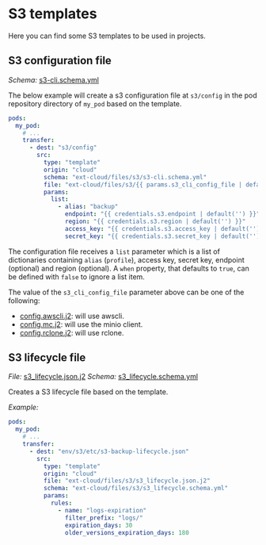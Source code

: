 # S3 templates

Here you can find some S3 templates to be used in projects.

## S3 configuration file

_Schema:_ [s3-cli.schema.yml](s3-cli.schema.yml)

The below example will create a s3 configuration file at `s3/config` in the pod repository directory of `my_pod` based on the template.

```yaml
pods:
  my_pod:
    # ...
    transfer:
      - dest: "s3/config"
        src:
          type: "template"
          origin: "cloud"
          schema: "ext-cloud/files/s3/s3-cli.schema.yml"
          file: "ext-cloud/files/s3/{{ params.s3_cli_config_file | default('') }}"
          params:
            list:
              - alias: "backup"
                endpoint: "{{ credentials.s3.endpoint | default('') }}"
                region: "{{ credentials.s3.region | default('') }}"
                access_key: "{{ credentials.s3.access_key | default('') }}"
                secret_key: "{{ credentials.s3.secret_key | default('') }}"
```

The configuration file receives a `list` parameter which is a list of dictionaries containing `alias` (`profile`), access key, secret key, endpoint (optional) and region (optional). A `when` property, that defaults to `true`, can be defined with `false` to ignore a list item.

The value of the `s3_cli_config_file` parameter above can be one of the following:

- [config.awscli.j2](config.awscli.j2): will use awscli.
- [config.mc.j2](config.mc.j2): will use the minio client.
- [config.rclone.j2](config.rclone.j2): will use rclone.

## S3 lifecycle file

_File:_ [s3_lifecycle.json.j2](s3_lifecycle.json.j2)
_Schema:_ [s3_lifecycle.schema.yml](s3_lifecycle.schema.yml)

Creates a S3 lifecycle file based on the template.

_Example:_

```yaml
pods:
  my_pod:
    # ...
    transfer:
      - dest: "env/s3/etc/s3-backup-lifecycle.json"
        src:
          type: "template"
          origin: "cloud"
          file: "ext-cloud/files/s3/s3_lifecycle.json.j2"
          schema: "ext-cloud/files/s3/s3_lifecycle.schema.yml"
          params:
            rules:
              - name: "logs-expiration"
                filter_prefix: "logs/"
                expiration_days: 30
                older_versions_expiration_days: 180
```

